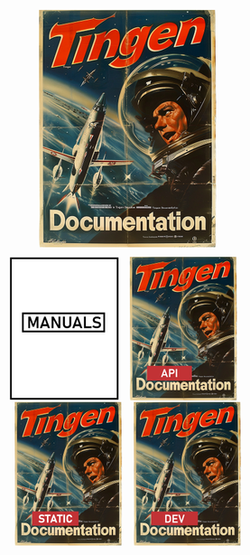 <!-- u250812 -->

<div align="center">

  ![logo](.github/img/logo/TngnDocProj-320x420.png)

[![Tingen Manuals](/.github/img/logo/man/TngnDocProj-Man-194x254.png)](./man/)&nbsp;&nbsp;&nbsp;&nbsp;
[![Tingen Web Service API Documentation](/.github/img/logo/api/TngnDocProjApi-194x254.png)](./docs/api/)&nbsp;&nbsp;&nbsp;&nbsp;
[![Tingen Static documentation](/.github/img/logo/static/TngnDocProjStatic-194x254.png)](./static/)&nbsp;&nbsp;&nbsp;&nbsp;
[![Tingen development documentation](/.github/img/logo/dev/TngnDocProjDev-194x254.png)](./dev/)

</div>
